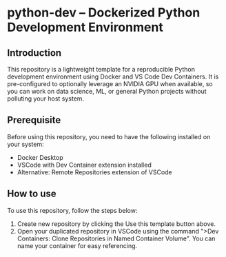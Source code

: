 # python-dev – Dockerized Python Development Environment

## Introduction

This repository is a lightweight template for a reproducible Python development environment using Docker and VS Code Dev Containers. It is pre-configured to optionally leverage an NVIDIA GPU when available, so you can work on data science, ML, or general Python projects without polluting your host system.

## Prerequisite

Before using this repository, you need to have the following installed on your system:

- Docker Desktop
- VSCode with Dev Container extension installed
- Alternative: Remote Repositories extension of VSCode

## How to use

To use this repository, follow the steps below:

1. Create new repository by clicking the Use this template button above.
2. Open your duplicated repository in VSCode using the command ">Dev Containers: Clone Repositories in Named Container Volume". You can name your container for easy referencing.
